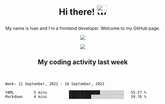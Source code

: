 # <p align="center">Hi there! <img alt="Wave" width="32" height="32" src="https://camo.githubusercontent.com/e8e7b06ecf583bc040eb60e44eb5b8e0ecc5421320a92929ce21522dbc34c891/68747470733a2f2f6d656469612e67697068792e636f6d2f6d656469612f6876524a434c467a6361737252346961377a2f67697068792e676966"> </p>
<p align="center">My name is Ivan and I'm a frontend developer. Welcome to my GitHub page. </p>


<p align="center">
  <a href="https://skillicons.dev">
    <img src="https://skillicons.dev/icons?i=js,react,scss,css,html" />
  </a>
</p>

<p align="center">
  <img src="https://api.githubtrends.io/user/svg/malahoffiw/repos?time_range=three_months&theme=synthwaves">
</p>

## <p align="center">My coding activity last week</p>
<br>

<!--START_SECTION:waka-->
```text
Week: 11 September, 2022 - 18 September, 2022

YAML         5 mins          ██████████████░░░░░░░░░░░   55.57 % 
Markdown     4 mins          ██████████░░░░░░░░░░░░░░░   39.76 % 
```
<!--END_SECTION:waka-->

## 

